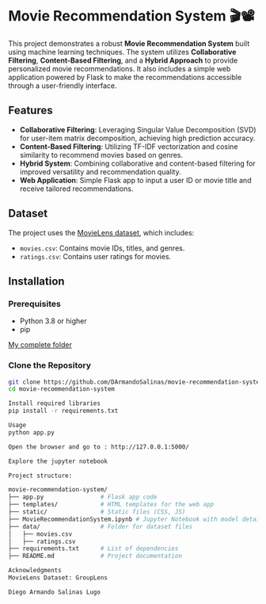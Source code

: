 # Movie Recommendation System 🎬📽️

This project demonstrates a robust **Movie Recommendation System** built using machine learning techniques. The system utilizes **Collaborative Filtering**, **Content-Based Filtering**, and a **Hybrid Approach** to provide personalized movie recommendations. It also includes a simple web application powered by Flask to make the recommendations accessible through a user-friendly interface.

## Features
- **Collaborative Filtering**: Leveraging Singular Value Decomposition (SVD) for user-item matrix decomposition, achieving high prediction accuracy.
- **Content-Based Filtering**: Utilizing TF-IDF vectorization and cosine similarity to recommend movies based on genres.
- **Hybrid System**: Combining collaborative and content-based filtering for improved versatility and recommendation quality.
- **Web Application**: Simple Flask app to input a user ID or movie title and receive tailored recommendations.

## Dataset
The project uses the [MovieLens dataset](https://grouplens.org/datasets/movielens/), which includes:
- `movies.csv`: Contains movie IDs, titles, and genres.
- `ratings.csv`: Contains user ratings for movies.

## Installation

### Prerequisites
- Python 3.8 or higher
- pip

[My complete folder](https://drive.google.com/file/d/1CnISZdZpBIczI_FI65ktje5Ss2nYfcjK/view?usp=drive_link)


### Clone the Repository
```bash
git clone https://github.com/DArmandoSalinas/movie-recommendation-system.git
cd movie-recommendation-system

Install required libraries
pip install -r requirements.txt

Usage
python app.py

Open the browser and go to : http://127.0.0.1:5000/

Explore the jupyter notebook

Project structure:

movie-recommendation-system/
├── app.py                # Flask app code
├── templates/            # HTML templates for the web app
├── static/               # Static files (CSS, JS)
├── MovieRecommendationSystem.ipynb # Jupyter Notebook with model details
├── data/                 # Folder for dataset files
│   ├── movies.csv
│   ├── ratings.csv
├── requirements.txt      # List of dependencies
├── README.md             # Project documentation

Acknowledgments
MovieLens Dataset: GroupLens

Diego Armando Salinas Lugo




